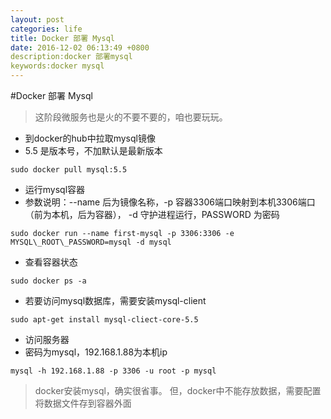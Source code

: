 ```yaml
---
layout: post
categories: life
title: Docker 部署 Mysql
date: 2016-12-02 06:13:49 +0800
description:docker 部署mysql
keywords:docker mysql
---
```



#Docker 部署 Mysql

> 这阶段微服务也是火的不要不要的，咱也要玩玩。


- 到docker的hub中拉取mysql镜像
- 5.5 是版本号，不加默认是最新版本

```shell
sudo docker pull mysql:5.5
```

- 运行mysql容器
- 参数说明：--name 后为镜像名称，-p 容器3306端口映射到本机3306端口（前为本机，后为容器）， -d 守护进程运行，PASSWORD 为密码

```shell
sudo docker run --name first-mysql -p 3306:3306 -e MYSQL\_ROOT\_PASSWORD=mysql -d mysql
```
- 查看容器状态

```shell
sudo docker ps -a
```
- 若要访问mysql数据库，需要安装mysql-client

```shell
sudo apt-get install mysql-cliect-core-5.5
```
- 访问服务器
- 密码为mysql，192.168.1.88为本机ip

```shell
mysql -h 192.168.1.88 -p 3306 -u root -p mysql
```
> docker安装mysql，确实很省事。
但，docker中不能存放数据，需要配置将数据文件存到容器外面
